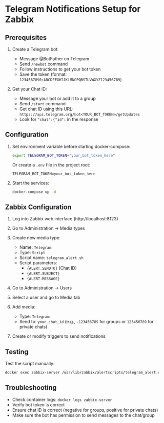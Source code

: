 <!-- @format -->

# Telegram Notifications Setup for Zabbix

## Prerequisites

1. Create a Telegram bot:

   - Message @BotFather on Telegram
   - Send `/newbot` command
   - Follow instructions to get your bot token
   - Save the token (format: `1234567890:ABCDEFGHIJKLMNOPQRSTUVWXYZ123456789`)

2. Get your Chat ID:
   - Message your bot or add it to a group
   - Send `/start` command
   - Get chat ID using this URL: `https://api.telegram.org/bot<YOUR_BOT_TOKEN>/getUpdates`
   - Look for `"chat":{"id":` in the response

## Configuration

1. Set environment variable before starting docker-compose:

   ```bash
   export TELEGRAM_BOT_TOKEN="your_bot_token_here"
   ```

   Or create a `.env` file in the project root:

   ```
   TELEGRAM_BOT_TOKEN=your_bot_token_here
   ```

2. Start the services:
   ```bash
   docker-compose up -d
   ```

## Zabbix Configuration

1. Log into Zabbix web interface (http://localhost:8123)
2. Go to Administration → Media types
3. Create new media type:

   - Name: `Telegram`
   - Type: `Script`
   - Script name: `telegram_alert.sh`
   - Script parameters:
     - `{ALERT.SENDTO}` (Chat ID)
     - `{ALERT.SUBJECT}`
     - `{ALERT.MESSAGE}`

4. Go to Administration → Users
5. Select a user and go to Media tab
6. Add media:

   - Type: `Telegram`
   - Send to: `your_chat_id` (e.g., `-123456789` for groups or `123456789` for private chats)

7. Create or modify triggers to send notifications

## Testing

Test the script manually:

```bash
docker exec zabbix-server /usr/lib/zabbix/alertscripts/telegram_alert.sh "your_chat_id" "Test Subject" "Test Message"
```

## Troubleshooting

- Check container logs: `docker logs zabbix-server`
- Verify bot token is correct
- Ensure chat ID is correct (negative for groups, positive for private chats)
- Make sure the bot has permission to send messages to the chat/group
